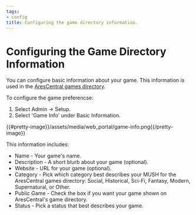 ```yaml
---
tags:
- config
title: Configuring the game directory information.
---
```

# Configuring the Game Directory Information

You can configure basic information about your game.  This information is used in the [AresCentral games directory](http://arescentral.aresmush.com).  

To configure the game preferencse:

1. Select Admin -> Setup.
2. Select 'Game Info' under Basic Information.

{{#pretty-image}}/assets/media/web_portal/game-info.png{{/pretty-image}}

This information includes:

* Name - Your game's name.
* Description - A short blurb about your game (optional).
* Website - URL for your game (optional).
* Category - Pick which category best describes your MUSH for the AresCentral games directory: Social, Historical, Sci-Fi, Fantasy, Modern, Supernatural, or Other.
* Public Game - Check the box if you want your game shown on AresCentral's game directory.
* Status - Pick a status that best describes your game.
